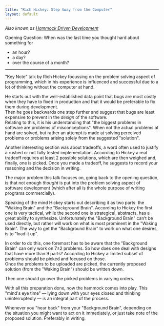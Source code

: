 ```yaml
---
title: "Rich Hickey: Step Away from the Computer"
layout: default
---
```


_Also known as [Hammock Driven Development](https://www.youtube.com/watch?v=f84n5oFoZBc)_

Opening Question: When was the last time you thought hard about something for

* an hour?
* a day?
* over the course of a month?

----

"Key Note" talk by Rich Hickey focussing on the problem solving aspect of programming, which in his experience is influenced and successful due to a lot of thinking without the computer at hand.

He starts out with the well-established data point that bugs are most costly when they have to fixed in production and that it would be preferable to fix them during development.  
Then he goes backwards one step further and suggest that bugs are least expensive to prevent in the _design_ of the software.  
Relating to this, it is his understanding that "the biggest problems in software are problems of misconceptions". When not the actual problems at hand are solved, but rather an attempt is made at solving perceived problems or problems arising solely from the suggested "solution".

Another interesting section was about tradeoffs, a word often used to justify a rushed or not fully tested implementation. According to Hickey a real tradeoff requires at least 2 possible solutions, which are then weighed and, finally, one is picked. Once you made a tradeoff, he suggests to record your reasoning and the decision in writing.

The major problem this talk focuses on, going back to the opening question, is that not enough _thought_ is put into the problem solving aspect of software development (which after all is the whole purpose of writing programs commercially).  

Speaking of the mind Hickey starts out describing it as two parts: the "Waking Brain" and the "Background Brain". According to Hickey the first one is very tactical, while the second one is strategical, abstracts, has a great ability to synthesize. Unfortunately the "Background Brain" can't be used directly, but rather will work on what is most prominent in the "Waking Brain". The way to get the "Background Brain" to work on what one desires, is to "load it up".

In order to do this, one foremost has to be aware that the "Background Brain" can only work on 7±2 problems. So how does one deal with designs that have more than 9 parts? According to Hickey a limited subset of problems should be picked and focused on those.  
Once the problems to be uploaded are picked, the currently proposed solution (from the "Waking Brain") should be written down.

Then one should go over the picked problems in varying orders.

With all this preparation done, now the hammock comes into play. This "mind's eye time" — lying down with your eyes closed and thinking uninterruptedly — is an integral part of the process.

Whenever you "hear back" from your "Background Brain", depending on the situation you might want to act on it immediately, or just take note of the proposed solution. Preferably in writing.